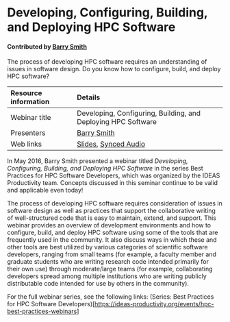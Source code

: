 # Developing, Configuring, Building, and Deploying HPC Software

#### Contributed by [Barry Smith](https://github.com/BarrySmith "Barry Smith GitHub Profile") 

 The process of developing HPC software requires an understanding of issues in software design. Do you know how to configure, build, and deploy HPC software?

Resource information | Details 
:--- | :--- 
Webinar title  | Developing, Configuring, Building, and Deploying HPC Software
Presenters |  [Barry Smith](https://github.com/BarrySmith "Barry Smith GitHub Profile") 
Web links | [Slides](https://ideas-productivity.org/wordpress/wp-content/uploads/2018/03/webinar002-MakeConfigureIDE.pdf), [Synced Audio](https://www.youtube.com/watch?v=pnH7JycpfiY&list=PL20S5EeApOSuE6BZWEbMMV-9-ZHNAu3NI&index=2)


In May 2016, Barry Smith presented a webinar titled *Developing, Configuring, Building, and Deploying HPC Software* in the series Best Practices for HPC Software Developers, which was organized by the IDEAS Productivity team. Concepts discussed in this seminar continue to be valid and applicable even today!

The process of developing HPC software requires consideration of issues in software design as well as practices that support the collaborative writing of well-structured code that is easy to maintain, extend, and support.  This webinar provides an overview of development environments and how to configure, build, and deploy HPC software using some of the tools that are frequently used in the community.  It also discuss ways in which these and other tools are best utilized by various categories of scientific software developers, ranging from small teams (for example, a faculty member and graduate students who are writing research code intended primarily for their own use) through moderate/large teams (for example, collaborating developers spread among multiple institutions who are writing publicly distributable code intended for use by others in the community).

For the full webinar series, see the following links: (Series: Best Practices for HPC Software Developers)[https://ideas-productivity.org/events/hpc-best-practices-webinars]

<!---
Publish: Yes
Categories: development
Topics: configuration and builds, release and deployment
Tags: 
Level: 2
Prerequisites: default
Aggregate: stand-alone and subresource
--->
